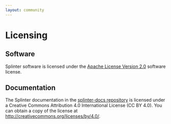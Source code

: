 ```yaml
---
layout: community
---
```


# Licensing

## Software

Splinter software is licensed under the [Apache License Version
2.0](https://github.com/Cargill/splinter/blob/master/LICENSE) software license.

## Documentation

The Splinter documentation in the
[splinter-docs repository](https://github.com/Cargill/splinter-docs)
is licensed under a Creative Commons Attribution 4.0 International License
(CC BY 4.0). You can obtain a copy of the license at
<http://creativecommons.org/licenses/by/4.0/>.
